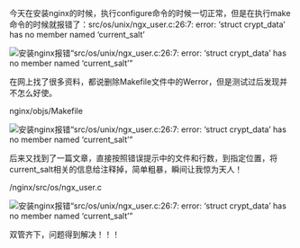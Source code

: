 今天在安装nginx的时候，执行configure命令的时候一切正常，但是在执行make命令的时候就报错了：src/os/unix/ngx_user.c:26:7: error: ‘struct crypt_data’ has no member named ‘current_salt’ 

![安装nginx报错“src/os/unix/ngx_user.c:26:7: error: ‘struct crypt_data’ has no member named ‘current_salt’”](http://cdn.jiweichengzhu.com/upload/image/20200204/w/b6ef5dd1-9137-46b4-b7a3-d74e8f937a14.png)

在网上找了很多资料，都说删除Makefile文件中的Werror，但是测试过后发现并不怎么好使。

nginx/objs/Makefile

![安装nginx报错“src/os/unix/ngx_user.c:26:7: error: ‘struct crypt_data’ has no member named ‘current_salt’”](http://cdn.jiweichengzhu.com/upload/image/20200204/w/3e3f6a23-9195-4b17-bcde-59c4f885f50a.png)

后来又找到了一篇文章，直接按照错误提示中的文件和行数，到指定位置，将current_salt相关的信息给注释掉，简单粗暴，瞬间让我惊为天人！

/nginx/src/os/ngx_user.c

![安装nginx报错“src/os/unix/ngx_user.c:26:7: error: ‘struct crypt_data’ has no member named ‘current_salt’”](http://cdn.jiweichengzhu.com/upload/image/20200204/w/6881e6d6-f361-4567-8bdb-23a78c5023c4.png)

双管齐下，问题得到解决！！！